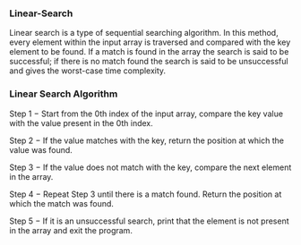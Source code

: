 ### Linear-Search
Linear search is a type of sequential searching algorithm. In this method, every element within the input array is traversed and compared with the key element to be found. If a match is found in the array the search is said to be successful; if there is no match found the search is said to be unsuccessful and gives the worst-case time complexity.
### Linear Search Algorithm

Step 1 − Start from the 0th index of the input array, compare the key value with the value present in the 0th index.

Step 2 − If the value matches with the key, return the position at which the value was found.

Step 3 − If the value does not match with the key, compare the next element in the array.

Step 4 − Repeat Step 3 until there is a match found. Return the position at which the match was found.

Step 5 − If it is an unsuccessful search, print that the element is not present in the array and exit the program.
